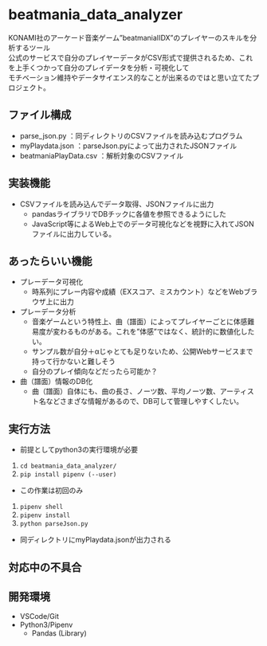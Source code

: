 # beatmania_data_analyzer

KONAMI社のアーケード音楽ゲーム”beatmaniaIIDX”のプレイヤーのスキルを分析するツール  
公式のサービスで自分のプレイヤーデータがCSV形式で提供されるため、これを上手くつかって自分のプレイデータを分析・可視化して  
モチベーション維持やデータサイエンス的なことが出来るのではと思い立てたプロジェクト。

## ファイル構成

 - parse_json.py ：同ディレクトリのCSVファイルを読み込むプログラム
 - myPlaydata.json ：parseJson.pyによって出力されたJSONファイル
 - beatmaniaPlayData.csv ：解析対象のCSVファイル

## 実装機能

  - CSVファイルを読み込んでデータ取得、JSONファイルに出力
    - pandasライブラリでDBチックに各値を参照できるようにした
    - JavaScript等によるWeb上でのデータ可視化などを視野に入れてJSONファイルに出力している。

## あったらいい機能

  - プレーデータ可視化
    - 時系列にプレー内容や成績（EXスコア、ミスカウント）などをWebブラウザ上に出力
  - プレーデータ分析
    - 音楽ゲームという特性上、曲（譜面）によってプレイヤーごとに体感難易度が変わるものがある。これを”体感”ではなく、統計的に数値化したい。
    - サンプル数が自分＋αじゃとても足りないため、公開Webサービスまで持って行かないと難しそう
    - 自分のプレイ傾向などだったら可能か？
  - 曲（譜面）情報のDB化
    - 曲（譜面）自体にも、曲の長さ、ノーツ数、平均ノーツ数、アーティスト名などさまざな情報があるので、DB可して管理しやすくしたい。

## 実行方法

  - 前提としてpython3の実行環境が必要
  1. `cd beatmania_data_analyzer/`
  1. `pip install pipenv (--user)`
  - この作業は初回のみ
  1. `pipenv shell`
  1. `pipenv install`
  1. `python parseJson.py`
  - 同ディレクトリにmyPlaydata.jsonが出力される

## 対応中の不具合

## 開発環境
 - VSCode/Git
 - Python3/Pipenv
    - Pandas (Library)